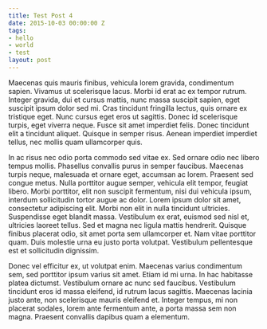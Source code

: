 ```yaml
---
title: Test Post 4
date: 2015-10-03 00:00:00 Z
tags:
- hello
- world
- test
layout: post
---
```


Maecenas quis mauris finibus, vehicula lorem gravida, condimentum sapien. Vivamus ut scelerisque lacus. Morbi id erat ac ex tempor rutrum. Integer gravida, dui et cursus mattis, nunc massa suscipit sapien, eget suscipit ipsum dolor sed mi. Cras tincidunt fringilla lectus, quis ornare ex tristique eget. Nunc cursus eget eros ut sagittis. Donec id scelerisque turpis, eget viverra neque. Fusce sit amet imperdiet felis. Donec tincidunt elit a tincidunt aliquet. Quisque in semper risus. Aenean imperdiet imperdiet tellus, nec mollis quam ullamcorper quis.

In ac risus nec odio porta commodo sed vitae ex. Sed ornare odio nec libero tempus mollis. Phasellus convallis purus in semper faucibus. Maecenas turpis neque, malesuada et ornare eget, accumsan ac lorem. Praesent sed congue metus. Nulla porttitor augue semper, vehicula elit tempor, feugiat libero. Morbi porttitor, elit non suscipit fermentum, nisi dui vehicula ipsum, interdum sollicitudin tortor augue ac dolor. Lorem ipsum dolor sit amet, consectetur adipiscing elit. Morbi non elit in nulla tincidunt ultricies. Suspendisse eget blandit massa. Vestibulum ex erat, euismod sed nisl et, ultricies laoreet tellus. Sed et magna nec ligula mattis hendrerit. Quisque finibus placerat odio, sit amet porta sem ullamcorper et. Nam vitae porttitor quam. Duis molestie urna eu justo porta volutpat. Vestibulum pellentesque est et sollicitudin dignissim.

Donec vel efficitur ex, ut volutpat enim. Maecenas varius condimentum sem, sed porttitor ipsum varius sit amet. Etiam id mi urna. In hac habitasse platea dictumst. Vestibulum ornare ac nunc sed faucibus. Vestibulum tincidunt eros id massa eleifend, id rutrum lacus sagittis. Maecenas lacinia justo ante, non scelerisque mauris eleifend et. Integer tempus, mi non placerat sodales, lorem ante fermentum ante, a porta massa sem non magna. Praesent convallis dapibus quam a elementum.
